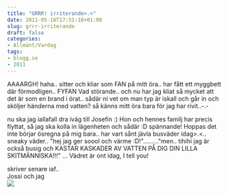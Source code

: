 ```yaml
---
title: "GRRR! irriterande>.<"
date: 2011-05-16T17:51:18+01:00
slug: grrr-irriterande
draft: false
categories:
- Allmänt/Vardag
tags:
- blogg.se
- 2011
---
```

AAAARGH! haha.. sitter och kliar som FAN på mitt öra.. har fått ett myggbett där förmodligen.. FYFAN Vad störande.. och nu har jag kliat så mycket att det är som en brand i örat.. sådär ni vet om man typ är iskall och går in och sköljer händerna med vatten? så känns mitt öra bara för jag har rivit..-.-  
  
  
nu ska jag iallafall dra iväg till Josefin :) Hon och hennes familj har precis flyttat, så jag ska kolla in lägenheten och sådär :D spännande! Hoppas det inte börjar ösregna på mig bara.. har vart sånt jävla busväder idag>.<.. sneaky väder.. "hej jag ger soool och värme :D!"........."men.. tihihi jag är också busig och KASTAR KASKADER AV VATTEN PÅ DIG DIN LILLA SKITMÄNNISKA!!!" ... Vädret är ont idag, I tell you!  
  
  
skriver senare iaf..  
Jossi och jag  
![](/assets/images/blogg.se/wp_000265_148193245.jpg)